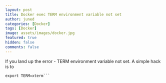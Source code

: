 ```yaml
---
layout: post
title: Docker exec TERM environment variable not set
author: juned
categories: [Docker]
tags: [Docker]
image: assets/images/docker.jpg
featured: true
hidden: false
comments: false
---
```

If you land up the error - TERM environment variable not set. A simple hack is to 
```
export TERM=xterm```
```

